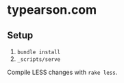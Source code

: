 typearson.com
=============

## Setup

1. `bundle install`
2. `_scripts/serve`

Compile LESS changes with `rake less`.